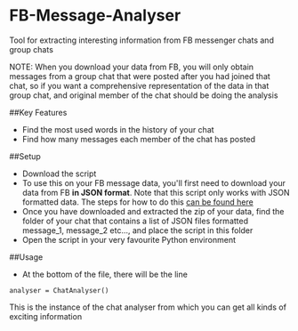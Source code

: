 # FB-Message-Analyser
Tool for extracting interesting information from FB messenger chats and group chats

NOTE: When you download your data from FB, you will only obtain messages from a group chat that were posted after you had joined that chat, so if you want a comprehensive representation of the data in that group chat, and original member of the chat should be doing the analysis

##Key Features
* Find the most used words in the history of your chat
* Find how many messages each member of the chat has posted

##Setup
* Download the script
* To use this on your FB message data, you'll first need to download your data from FB **in JSON format**. Note that this script only works with JSON formatted data. The steps for how to do this [can be found here](https://www.facebook.com/help/212802592074644)
* Once you have downloaded and extracted the zip of your data, find the folder of your chat that contains a list of JSON files formatted message_1, message_2 etc..., and place the script in this folder
* Open the script in your very favourite Python environment

##Usage
* At the bottom of the file, there will be the line
```
analyser = ChatAnalyser()
```
This is the instance of the chat analyser from which you can get all kinds of exciting information
